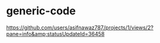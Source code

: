 # generic-code
https://github.com/users/asifnawaz787/projects/1/views/2?pane=info&amp;statusUpdateId=36458
